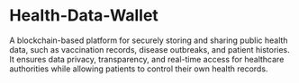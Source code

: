 # Health-Data-Wallet
A blockchain-based platform for securely storing and sharing public health data, such as vaccination records, disease outbreaks, and patient histories. It ensures data privacy, transparency, and real-time access for healthcare authorities while allowing patients to control their own health records.
